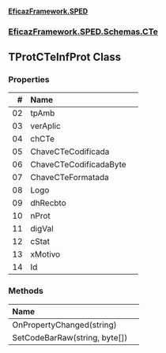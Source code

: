 #### [EficazFramework.SPED](EficazFrameworkSPED.md 'EficazFramework SPED')
### [EficazFramework.SPED.Schemas.CTe](EficazFramework.SPED.Schemas.CTe.md 'EficazFramework.SPED.Schemas.CTe')

## TProtCTeInfProt Class
### Properties

| # | Name | |
| ---: | :--- | :--- |
| 02 | tpAmb |  |
| 03 | verAplic |  |
| 04 | chCTe |  |
| 05 | ChaveCTeCodificada |  |
| 06 | ChaveCTeCodificadaByte |  |
| 07 | ChaveCTeFormatada |  |
| 08 | Logo |  |
| 09 | dhRecbto |  |
| 10 | nProt |  |
| 11 | digVal |  |
| 12 | cStat |  |
| 13 | xMotivo |  |
| 14 | Id |  |
### Methods

| Name | |
| :--- | :--- |
| OnPropertyChanged(string) |  |
| SetCodeBarRaw(string, byte[]) |  |
